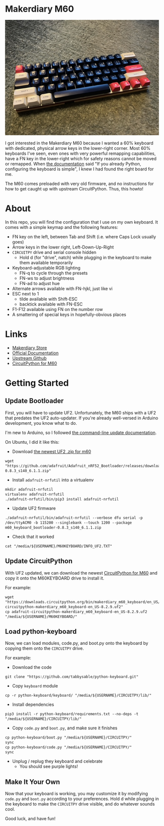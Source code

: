 Makerdiary M60
======================

![](61key-with-arrows.jpg)

I got interested in the Makerdiary M60 because I wanted a 60% keyboard with dedicated, physical arrow keys in the lower-right corner. Most 60% keyboards I've seen, even ones with very powerful remapping capabilities, have a FN key in the lower-right which for safety reasons cannot be moved or remapped. When [the documentation](https://wiki.makerdiary.com/m60/configuration/#examples) said "If you already Python, configuring the keyboard is simple", I knew I had found the right board for me.

The M60 comes preloaded with very old firmware, and no instructions for how to get caught up with upstream CircuitPython. Thus, this howto!

# About

In this repo, you will find the configuration that I use on my own keyboard. It comes with a simple keymap and the following features:
* FN key on the left, between Tab and Shift (i.e. where Caps Lock usually goes)
* Arrow keys in the lower right, Left-Down-Up-Right
* `CIRCUITPY` drive and serial console hidden
  * Hold d (for "drive", natch) while plugging in the keyboard to make them available temporarily
* Keyboard-adjustable RGB lighting
  * FN-q to cycle through the presets
  * FN-ws to adjust brightness
  * FN-ad to adjust hue
* Alternate arrows available with FN-hjkl, just like vi
* ESC next to 1
  * tilde available with Shift-ESC
  * backtick available with FN-ESC
* F1-F12 available using FN on the number row
* A smattering of special keys in hopefully-obvious places

# Links

* [Makerdiary Store](https://makerdiary.com/products/m60-mechanical-keyboard-pcba)
* [Official Documentation](https://wiki.makerdiary.com/m60/)
* [Upstream Github](https://github.com/makerdiary/python-keyboard)
* [CircuitPython for M60](https://circuitpython.org/board/makerdiary_m60_keyboard/)

# Getting Started
## Update Bootloader

First, you will have to update UF2. Unfortunately, the M60 ships with a UF2 that predates the UF2 auto-updater. If you're already well-versed in Arduino development, you know what to do.

I'm new to Arduino, so I followed [the command-line update documentation](https://learn.adafruit.com/introducing-the-adafruit-nrf52840-feather/update-bootloader-use-command-line#update-bootloader-3108978).

On Ubuntu, I did it like this:
* Download [the newest UF2 .zip for m60](https://github.com/adafruit/Adafruit_nRF52_Bootloader/releases/)
```
wget "https://github.com/adafruit/Adafruit_nRF52_Bootloader/releases/download/0.8.3/m60_keyboard_bootloader-0.8.3_s140_6.1.1.zip"
```
* Install `adafruit-nrfutil` into a virtualenv
```
mkdir adafruit-nrfutil
virtualenv adafruit-nrfutil
./adafruit-nrfutil/bin/pip3 install adafruit-nrfutil
```
* Update UF2 firmware
```
./adafruit-nrfutil/bin/adafruit-nrfutil --verbose dfu serial -p /dev/ttyACM0 -b 115200 --singlebank --touch 1200 --package m60_keyboard_bootloader-0.8.3_s140_6.1.1.zip
```
* Check that it worked
```
cat "/media/${USERNAME}/M60KEYBOARD/INFO_UF2.TXT"
```

## Update CircuitPython

With UF2 updated, we can download the newest [CircuitPython for M60](https://circuitpython.org/board/makerdiary_m60_keyboard/) and copy it onto the M60KEYBOARD drive to install it.

For example:
```
wget "https://downloads.circuitpython.org/bin/makerdiary_m60_keyboard/en_US/adafruit-circuitpython-makerdiary_m60_keyboard-en_US-8.2.9.uf2"
cp adafruit-circuitpython-makerdiary_m60_keyboard-en_US-8.2.9.uf2 "/media/${USERNAME}/M60KEYBOARD/"
```

## Load python-keyboard

Now, we can load modules, code.py, and boot.py onto the keyboard by copying them onto the `CIRCUITPY` drive.

For example:
* Download the code
```
git clone "https://github.com/tabbysable/python-keyboard.git"
```
* Copy `keyboard` module
```
cp -r python-keyboard/keyboard/ "/media/${USERNAME}/CIRCUITPY/lib/"
```
* Install dependencies
```
pip3 install -r python-keyboard/requirements.txt --no-deps -t "/media/${USERNAME}/CIRCUITPY/lib/"
```
* Copy `code.py` and `boot.py`, and make sure it finishes
```
cp python-keyboard/boot.py "/media/${USERNAME}/CIRCUITPY/"
sync
cp python-keyboard/code.py "/media/${USERNAME}/CIRCUITPY/"
sync
```
* Unplug / replug they keyboard and celebrate
  * You should see purple lights!

## Make It Your Own

Now that your keyboard is working, you may customize it by modifying `code.py` and `boot.py` according to your preferences. Hold d while plugging in the keyboard to make the `CIRCUITPY` drive visible, and do whatever sounds cool.

Good luck, and have fun!
